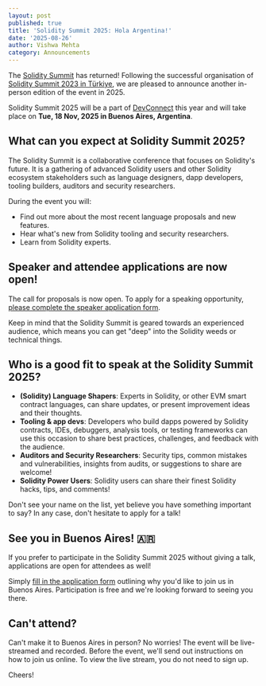 ```yaml
---
layout: post
published: true
title: 'Solidity Summit 2025: Hola Argentina!'
date: '2025-08-26'
author: Vishwa Mehta
category: Announcements
---
```


The [Solidity Summit](https://soliditylang.org/summit/) has returned! Following the successful organisation of [Solidity Summit 2023 in Türkiye](https://soliditylang.org/blog/2023/11/30/solidity-summit-2023-recap/), we are pleased to announce another in-person edition of the event in 2025.

Solidity Summit 2025 will be a part of [DevConnect](https://devconnect.org/) this year and will take place on **Tue, 18 Nov, 2025 in Buenos Aires, Argentina**.

## What can you expect at Solidity Summit 2025?

The Solidity Summit is a collaborative conference that focuses on Solidity's future. It is a gathering of advanced Solidity users and other Solidity ecosystem stakeholders such as language designers, dapp developers, tooling builders, auditors and security researchers.

During the event you will:
- Find out more about the most recent language proposals and new features.
- Hear what's new from Solidity tooling and security researchers.
- Learn from Solidity experts.

## Speaker and attendee applications are now open!

The call for proposals is now open. To apply for a speaking opportunity, [please complete the speaker application form](https://drive.argot.org/form/#/2/form/view/TmZlvgY9qObv9P2OIcv91drpWxWm-7OPuyFT4Tgone0/).

Keep in mind that the Solidity Summit is geared towards an experienced audience, which means you can get "deep" into the Solidity weeds or technical things.

## Who is a good fit to speak at the Solidity Summit 2025?

- **(Solidity) Language Shapers**: Experts in Solidity, or other EVM smart contract languages, can share updates, or present improvement ideas and their thoughts.
- **Tooling & app devs**: Developers who build dapps powered by Solidity contracts, IDEs, debuggers, analysis tools, or testing frameworks can use this occasion to share best practices, challenges, and feedback with the audience.
- **Auditors and Security Researchers**: Security tips, common mistakes and vulnerabilities, insights from audits, or suggestions to share are welcome!
- **Solidity Power Users**: Solidity users can share their finest Solidity hacks, tips, and comments!

Don't see your name on the list, yet believe you have something important to say? In any case, don't hesitate to apply for a talk!

## See you in Buenos Aires! 🇦🇷

If you prefer to participate in the Solidity Summit 2025 without giving a talk, applications are open for attendees as well!

Simply [fill in the application form](https://drive.argot.org/form/#/2/form/view/6Call76R1Nf3vsaQ2Mhv4VIHuHaT5z274Wz8N3ocQtw/) outlining why you'd like to join us in Buenos Aires. Participation is free and we're looking forward to seeing you there.

## Can't attend?

Can't make it to Buenos Aires in person? No worries! The event will be live-streamed and recorded. Before the event, we'll send out instructions on how to join us online. To view the live stream, you do not need to sign up.

Cheers!
